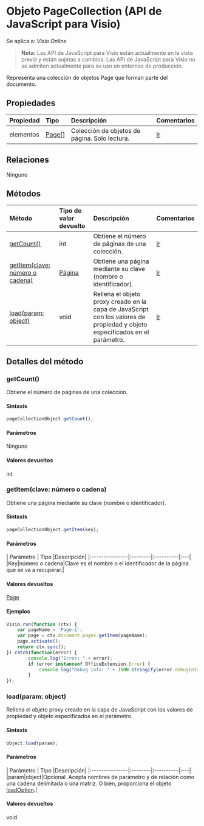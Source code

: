 # <a name="pagecollection-object-javascript-api-for-visio"></a>Objeto PageCollection (API de JavaScript para Visio)

Se aplica a: _Visio Online_
>**Nota:** Las API de JavaScript para Visio están actualmente en la vista previa y están sujetas a cambios. Las API de JavaScript para Visio no se admiten actualmente para su uso en entornos de producción.

Representa una colección de objetos Page que forman parte del documento.

## <a name="properties"></a>Propiedades

| Propiedad       | Tipo    |Descripción| Comentarios|
|:---------------|:--------|:----------|:---|
|elementos|[Page[]](page.md)|Colección de objetos de página. Solo lectura.|[Ir](https://github.com/OfficeDev/office-js-docs/issues/new?title=Visio-pageCollection-items)|

## <a name="relationships"></a>Relaciones
Ninguno


## <a name="methods"></a>Métodos

| Método           | Tipo de valor devuelto    |Descripción| Comentarios|
|:---------------|:--------|:----------|:---|
|[getCount()](#getcount)|int|Obtiene el número de páginas de una colección.|[Ir](https://github.com/OfficeDev/office-js-docs/issues/new?title=Visio-pageCollection-getCount)|
|[getItem(clave: número o cadena)](#getitemkey-number-or-string)|[Página](page.md)|Obtiene una página mediante su clave (nombre o identificador).|[Ir](https://github.com/OfficeDev/office-js-docs/issues/new?title=Visio-pageCollection-getItem)|
|[load(param: object)](#loadparam-object)|void|Rellena el objeto proxy creado en la capa de JavaScript con los valores de propiedad y objeto especificados en el parámetro.|[Ir](https://github.com/OfficeDev/office-js-docs/issues/new?title=Visio-pageCollection-load)|

## <a name="method-details"></a>Detalles del método


### <a name="getcount"></a>getCount()
Obtiene el número de páginas de una colección.

#### <a name="syntax"></a>Sintaxis
```js
pageCollectionObject.getCount();
```

#### <a name="parameters"></a>Parámetros
Ninguno

#### <a name="returns"></a>Valores devueltos
int

### <a name="getitemkey-number-or-string"></a>getItem(clave: número o cadena)
Obtiene una página mediante su clave (nombre o identificador).

#### <a name="syntax"></a>Sintaxis
```js
pageCollectionObject.getItem(key);
```

#### <a name="parameters"></a>Parámetros
| Parámetro       | Tipo    |Descripción|
|:---------------|:--------|:----------|:---|
|Key|número o cadena|Clave es el nombre o el identificador de la página que se va a recuperar.|

#### <a name="returns"></a>Valores devueltos
[Page](page.md)

#### <a name="examples"></a>Ejemplos
```js
Visio.run(function (ctx) { 
    var pageName = 'Page-1';
    var page = ctx.document.pages.getItem(pageName);
    page.activate();
    return ctx.sync();
}).catch(function(error) {
        console.log("Error: " + error);
        if (error instanceof OfficeExtension.Error) {
            console.log("Debug info: " + JSON.stringify(error.debugInfo));
        }
});
```

### <a name="loadparam-object"></a>load(param: object)
Rellena el objeto proxy creado en la capa de JavaScript con los valores de propiedad y objeto especificados en el parámetro.

#### <a name="syntax"></a>Sintaxis
```js
object.load(param);
```

#### <a name="parameters"></a>Parámetros
| Parámetro       | Tipo    |Descripción|
|:---------------|:--------|:----------|:---|
|param|object|Opcional. Acepta nombres de parámetro y de relación como una cadena delimitada o una matriz. O bien, proporciona el objeto [loadOption](loadoption.md).|

#### <a name="returns"></a>Valores devueltos
void
